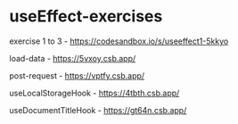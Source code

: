 # useEffect-exercises

exercise 1 to 3 - https://codesandbox.io/s/useeffect1-5kkyo

load-data - https://5vxoy.csb.app/

post-request - https://vptfy.csb.app/

useLocalStorageHook - https://4tbth.csb.app/

useDocumentTitleHook - https://gt64n.csb.app/
